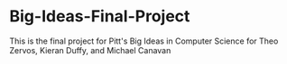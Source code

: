 # Big-Ideas-Final-Project
This is the final project for Pitt's Big Ideas in Computer Science for Theo Zervos, Kieran Duffy, and Michael Canavan
